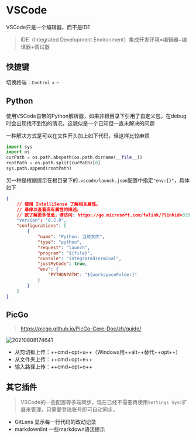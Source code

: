 # VSCode

VSCode只是一个编辑器，而不是IDE

> IDE（Integrated Development Environment）集成开发环境=编辑器+编译器+调试器

## 快捷键

切换终端：`Control` + `~`

## Python

使用VSCode自带的Python解析器，如果非根目录下引用了自定义包，在debug时会出现找不到包的情况，这貌似是一个已知但一直未解决的问题

一种解决方式是可以在文件开头加上如下代码，但这样比较麻烦

```python
import sys
import os
curPath = os.path.abspath(os.path.dirname(__file__))
rootPath = os.path.split(curPath)[0]
sys.path.append(rootPath)
```

另一种是根据提示在根目录下的`.vscode/launch.json`配置中指定`"env:{}"`，具体如下

```json
{
    // 使用 IntelliSense 了解相关属性。 
    // 悬停以查看现有属性的描述。
    // 欲了解更多信息，请访问: https://go.microsoft.com/fwlink/?linkid=830387
    "version": "0.2.0",
    "configurations": [
        {
            "name": "Python: 当前文件",
            "type": "python",
            "request": "launch",
            "program": "${file}",
            "console": "integratedTerminal",
            "justMyCode": true,
            "env": {
                "PYTHONPATH": "${workspaceFolder}"
            }
        }
    ]
}
```

## PicGo

> <https://picgo.github.io/PicGo-Core-Doc/zh/guide/>

![20210808174641](http://image.zuoright.com/20210808174641.png)

- 从剪切板上传：++cmd+opt+u++（Windows用++alt++替代++opt++）
- 从文件夹上传：++cmd+opt+e++
- 输入路径上传：++cmd+opt+o++

## 其它插件

> VSCode的一些配置等多端同步，现在已经不需要再使用`Settings Sync`扩展来管理，只需要登陆账号即可自动同步。

- GitLens 显示每一行代码的改动记录
- markdownlint 一些markdown语法提示
